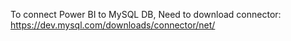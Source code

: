 
To connect Power BI to MySQL DB,
Need to download connector:
https://dev.mysql.com/downloads/connector/net/